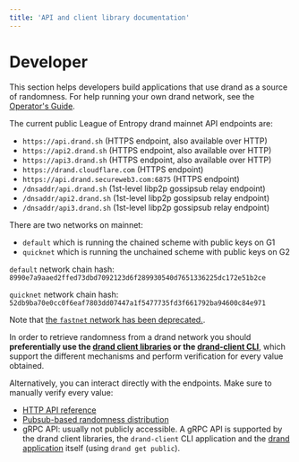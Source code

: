 ```yaml
---
title: 'API and client library documentation'
---
```


# Developer

This section helps developers build applications that use drand as a source of randomness. For help running your own drand network, see the [Operator's Guide](/operator/).

The current public League of Entropy drand mainnet API endpoints are:

* `https://api.drand.sh` (HTTPS endpoint, also available over HTTP)
* `https://api2.drand.sh` (HTTPS endpoint, also available over HTTP)
* `https://api3.drand.sh` (HTTPS endpoint, also available over HTTP)
* `https://drand.cloudflare.com` (HTTPS endpoint)
* `https://api.drand.secureweb3.com:6875` (HTTPS endpoint)
* `/dnsaddr/api.drand.sh` (1st-level libp2p gossipsub relay endpoint)
* `/dnsaddr/api2.drand.sh` (1st-level libp2p gossipsub relay endpoint)
* `/dnsaddr/api3.drand.sh` (1st-level libp2p gossipsub relay endpoint)

There are two networks on mainnet:
- `default` which is running the chained scheme with public keys on G1
- `quicknet` which is running the unchained scheme with public keys on G2

`default` network chain hash: 
```8990e7a9aaed2ffed73dbd7092123d6f289930540d7651336225dc172e51b2ce```

`quicknet` network chain hash: 
```52db9ba70e0cc0f6eaf7803dd07447a1f5477735fd3f661792ba94600c84e971```

Note that [the `fastnet` network has been deprecated.](/blog/2023/07/03/fastnet-sunset-quicknet-new/).

In order to retrieve randomness from a drand network you should **preferentially use the [drand client libraries](/developer/clients/) or the [drand-client CLI](/developer/drand-client/)**, which support the different mechanisms and perform verification for every value obtained.

Alternatively, you can interact directly with the endpoints. Make sure to manually verify every value:

- [HTTP API reference](/developer/http-api/)
- [Pubsub-based randomness distribution](/developer/gossipsub/)
- gRPC API: usually not publicly accessible. A gRPC API is supported by the drand client libraries, the `drand-client` CLI application and the [drand application](/operator/drand-cli/) itself (using `drand get public`).
